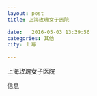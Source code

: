 ```yaml
--- 
layout: post 
title: 上海玫瑰女子医院

date:   2016-05-03 13:39:56 
categories: 其他  
city: 上海
  
--- 
```

   
上海玫瑰女子医院

信息


